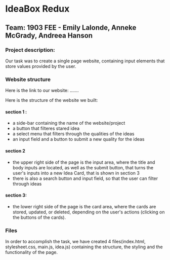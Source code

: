 # IdeaBox Redux

## Team: 1903 FEE - Emily Lalonde, Anneke McGrady, Andreea Hanson

### Project description:

Our task was to create a single page website, containing input elements that store values provided by the user.

### Website structure

Here is the link to our website: .......

Here is the structure of the website we built:

#### section 1 : 
- a side-bar containing the name of the website/project
- a button that filteres stared idea
- a select menu that filters through the qualities of the ideas
- an input field and a button to submit a new quality for the ideas
#### section 2
- the upper right side of the page is the input area, where the title and body inputs are located, as well as the submit button, that turns the user's inputs into a new Idea Card, that is shown in section 3
- there is also a search button and input field, so that the user can filter through ideas
#### section 3: 
- the lower right side of the page is the card area, where the cards are stored, updated, or deleted, depending on the user's actions (clicking on the buttons of the cards).

### Files

In order to accomplish the task, we have created 4 files(index.html, stylesheet.css, main.js, idea.js) containing the structure, the styling and the functionality of the page.
